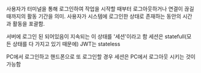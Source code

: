 사용자가 터미널을 통해 로그인하여 작업을 시작할 때부터 로그아웃하거나 연결이 끊길 때까지의 활동 기간을 의미. 사용자가 시스템에 로그인한 상태로 존재하는 동안의 시간과 활동을 포괄함.

서버에 로그인 된 되어있음이 지속되는 이 상태를 '세션'이라고 함
세션은 statefull(모든 상태를 다 가지고 있기 때문에)
JWT는 stateless

PC에서 로그인하고 핸드폰으로 또 로그인할 경우 세션은 PC에서 로그아웃 시키는 것이 가능함

